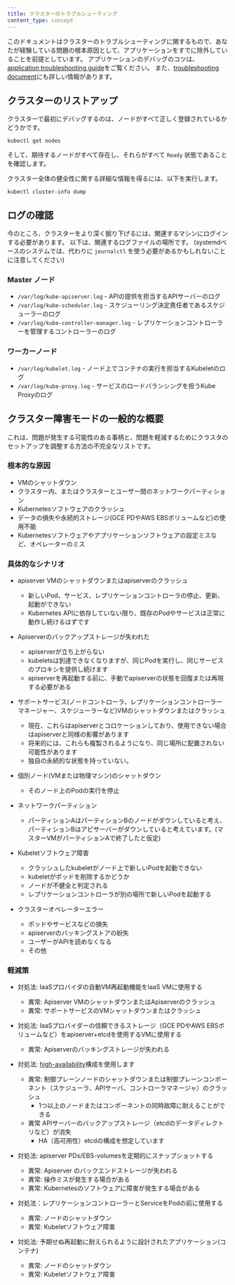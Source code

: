 ```yaml
---
title: クラスターのトラブルシューティング
content_type: concept
---
```


<!-- overview -->

このドキュメントはクラスターのトラブルシューティングに関するもので、あなたが経験している問題の根本原因として、アプリケーションをすでに除外していることを前提としています。
アプリケーションのデバッグのコツは、[application troubleshooting guide](/docs/tasks/debug-application-cluster/debug-application)をご覧ください。
また、[troubleshooting document](/docs/tasks/debug-application-cluster/troubleshooting/)にも詳しい情報があります。

<!-- body -->

## クラスターのリストアップ

クラスターで最初にデバッグするのは、ノードがすべて正しく登録されているかどうかです。

```shell
kubectl get nodes
```

そして、期待するノードがすべて存在し、それらがすべて `Ready` 状態であることを確認します。

クラスター全体の健全性に関する詳細な情報を得るには、以下を実行します。

```shell
kubectl cluster-info dump
```
## ログの確認

今のところ、クラスターをより深く掘り下げるには、関連するマシンにログインする必要があります。
以下は、関連するログファイルの場所です。
(systemdベースのシステムでは、代わりに `journalctl` を使う必要があるかもしれないことに注意してください)

### Master ノード

   * `/var/log/kube-apiserver.log` - APIの提供を担当するAPIサーバーのログ
   * `/var/log/kube-scheduler.log` - スケジューリング決定責任者であるスケジューラーのログ
   * `/var/log/kube-controller-manager.log` - レプリケーションコントローラーを管理するコントローラーのログ

### ワーカーノード

   * `/var/log/kubelet.log` - ノード上でコンテナの実行を担当するKubeletのログ
   * `/var/log/kube-proxy.log` - サービスのロードバランシングを担うKube Proxyのログ

## クラスター障害モードの一般的な概要

これは、問題が発生する可能性のある事柄と、問題を軽減するためにクラスタのセットアップを調整する方法の不完全なリストです。

### 根本的な原因

  - VMのシャットダウン
  - クラスター内、またはクラスターとユーザー間のネットワークパーティション
  - Kubernetesソフトウェアのクラッシュ
  - データの損失や永続的ストレージ(GCE PDやAWS EBSボリュームなど)の使用不能
  - Kubernetesソフトウェアやアプリケーションソフトウェアの設定ミスなど、オペレーターのミス

### 具体的なシナリオ

  - apiserver VMのシャットダウンまたはapiserverのクラッシュ
    - 新しいPod、サービス、レプリケーションコントローラの停止、更新、起動ができない
    - Kubernetes APIに依存していない限り、既存のPodやサービスは正常に動作し続けるはずです
  - Apiserverのバックアップストレージが失われた
    - apiserverが立ち上がらない
    - kubeletsは到達できなくなりますが、同じPodを実行し、同じサービスのプロキシを提供し続けます
    - apiserverを再起動する前に、手動でapiserverの状態を回復または再現する必要がある
  - サポートサービス(ノードコントローラ、レプリケーションコントローラーマネージャー、スケジューラーなど)VMのシャットダウンまたはクラッシュ
    - 現在、これらはapiserverとコロケーションしており、使用できない場合はapiserverと同様の影響があります
    - 将来的には、これらも複製されるようになり、同じ場所に配置されない可能性があります
    - 独自の永続的な状態を持っていない。

  - 個別ノード(VMまたは物理マシン)のシャットダウン
    - そのノード上のPodの実行を停止
  - ネットワークパーティション
    - パーティションAはパーティションBのノードがダウンしていると考え、パーティションBはアピサーバーがダウンしていると考えています。(マスターVMがパーティションAで終了したと仮定)
  - Kubeletソフトウェア障害
    - クラッシュしたkubeletがノード上で新しいPodを起動できない
    - kubeletがポッドを削除するかどうか
    - ノードが不健全と判定される
    - レプリケーションコントローラが別の場所で新しいPodを起動する
  - クラスターオペレーターエラー
    - ポッドやサービスなどの損失
    - apiserverのバッキングストアの紛失
    - ユーザーがAPIを読めなくなる
    - その他

### 軽減策

- 対処法: IaaSプロバイダの自動VM再起動機能をIaaS VMに使用する
  - 異常: Apiserver VMのシャットダウンまたはApiserverのクラッシュ
  - 異常: サポートサービスのVMシャットダウンまたはクラッシュ

- 対処法: IaaSプロバイダーの信頼できるストレージ（GCE PDやAWS EBSボリュームなど）をapiserver+etcdを使用するVMに使用する
  - 異常: Apiserverのバッキングストレージが失われる

- 対処法: [high-availability](/docs/setup/production-environment/tools/kubeadm/high-availability/)構成を使用します
  - 異常: 制御プレーンノードのシャットダウンまたは制御プレーンコンポーネント（スケジューラ、APIサーバ、コントローラマネージャ）のクラッシュ
    - 1つ以上のノードまたはコンポーネントの同時故障に耐えることができる
  - 異常 APIサーバーのバックアップストレージ（etcdのデータディレクトリなど）が消失
    - HA（高可用性）etcdの構成を想定しています

- 対処法: apiserver PDs/EBS-volumesを定期的にスナップショットする
  - 異常: Apiserver のバックエンドストレージが失われる
  - 異常: 操作ミスが発生する場合がある
  - 異常: Kubernetesのソフトウェアに障害が発生する場合がある

- 対処法：レプリケーションコントローラーとServiceをPodの前に使用する
  - 異常: ノードのシャットダウン
  - 異常: Kubeletソフトウェア障害

- 対処法: 予期せぬ再起動に耐えられるように設計されたアプリケーション(コンテナ)
  - 異常: ノードのシャットダウン
  - 異常: Kubeletソフトウェア障害


